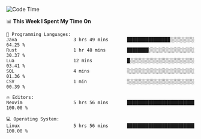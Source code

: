 <!-- [![Top Langs](https://github-readme-stats.vercel.app/api/top-langs/?username=gagahsyuja&theme=dracula&hide_border=true&border_radius=7)](https://github.com/anuraghazra/github-readme-stats) -->

<!--START_SECTION:waka-->
![Code Time](http://img.shields.io/badge/Code%20Time-383%20hrs%2022%20mins-blue)

📊 **This Week I Spent My Time On** 

```text
💬 Programming Languages: 
Java                     3 hrs 49 mins       ████████████████░░░░░░░░░   64.25 % 
Rust                     1 hr 48 mins        ████████░░░░░░░░░░░░░░░░░   30.37 % 
Lua                      12 mins             █░░░░░░░░░░░░░░░░░░░░░░░░   03.41 % 
SQL                      4 mins              ░░░░░░░░░░░░░░░░░░░░░░░░░   01.36 % 
CSV                      1 min               ░░░░░░░░░░░░░░░░░░░░░░░░░   00.39 % 

🔥 Editors: 
Neovim                   5 hrs 56 mins       █████████████████████████   100.00 % 

💻 Operating System: 
Linux                    5 hrs 56 mins       █████████████████████████   100.00 % 
```


<!--END_SECTION:waka-->
